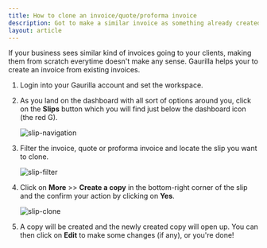 ```yaml
---
title: How to clone an invoice/quote/proforma invoice
description: Got to make a similar invoice as something already created? Simply make a copy of it.
layout: article
---
```

If your business sees similar kind of invoices going to your clients, making them from scratch everytime doesn't make any sense. Gaurilla helps your to create an invoice from existing invoices.

1. Login into your Gaurilla account and set the workspace.

2. As you land on the dashboard with all sort of options around you, click on the **Slips** button which you will find just below the dashboard icon (the red G).

	![slip-navigation]({{site.url}}/images/navigation/slips.png)

3. Filter the invoice, quote or proforma invoice and locate the slip you want to clone.

	![slip-filter]({{site.url}}/images/slips/filter.png)

4. Click on **More** >> **Create a copy** in the bottom-right corner of the slip and the confirm your action by clicking on **Yes**.

	![slip-clone]({{site.url}}/images/slips/clone.png)

5. A copy will be created and the newly created copy will open up. You can then click on **Edit** to make some changes (if any), or you're done!